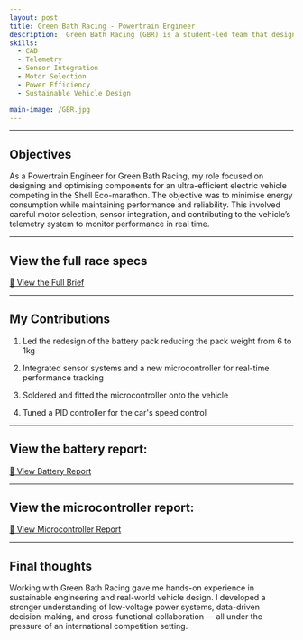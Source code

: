 ```yaml
---
layout: post
title: Green Bath Racing - Powertrain Engineer
description:  Green Bath Racing (GBR) is a student-led team that designs and builds ultra-efficient electric vehicles to compete in the Shell Eco-marathon, an international competition focused on innovation and energy efficiency. 
skills: 
  - CAD
  - Telemetry
  - Sensor Integration
  - Motor Selection
  - Power Efficiency
  - Sustainable Vehicle Design

main-image: /GBR.jpg
---
```


---
## Objectives
As a Powertrain Engineer for Green Bath Racing, my role focused on designing and optimising components for an ultra-efficient electric vehicle competing in the Shell Eco-marathon. The objective was to minimise energy consumption while maintaining performance and reliability. This involved careful motor selection, sensor integration, and contributing to the vehicle’s telemetry system to monitor performance in real time. 

---

## View the full race specs
<a class="btn" href="/assets/documents/GBR_rules.pdf" target="_blank">📄 View the Full Brief</a>

---

## My Contributions

1. Led the redesign of the battery pack reducing the pack weight from 6 to 1kg

2. Integrated sensor systems and a new microcontroller for real-time performance tracking

3. Soldered and fitted the microcontroller onto the vehicle

4. Tuned a PID controller for the car's speed control

---

## View the battery report:
<a class="btn" href="/assets/documents/battery_layout_and_design.pdf" target="_blank">📄 View Battery Report</a>

---

## View the microcontroller report:
<a class="btn" href="/assets/documents/motor_controller.pdf" target="_blank">📄 View Microcontroller Report</a>

---

## Final thoughts
Working with Green Bath Racing gave me hands-on experience in sustainable engineering and real-world vehicle design. I developed a stronger understanding of low-voltage power systems, data-driven decision-making, and cross-functional collaboration — all under the pressure of an international competition setting.

